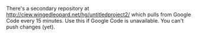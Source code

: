 There's a secondary repository at http://ciew.wingedleopard.net/hg/untitledproject2/ which pulls from Google Code every 15 minutes. Use this if Google Code is unavailable. You can't push changes (yet).